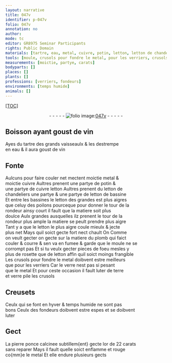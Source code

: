 ```yaml
---
layout: narrative
title: 047v
identifier: p-047v
folio: 047v
annotation: no
author:
mode: tc
editor: GR8975 Seminar Participants
rights: Public Domain
materials: [tartre, eau, metal, cuivre, potin, letton, letton de chandeliers, letton de bassine, plomb, rosette, verre, terre, verre pile, pierre ponce calcinee, or]
tools: [moule, crusols pour fondre le metal, pour les verriers, crusols, Creusets]
measurements: [moictie, partye, carats]
bodyparts: []
places: []
plants: []
professions: [verriers, fondeurs]
environments: [temps humide]
animals: []
---
```


<p><a href="{{site.url}}/{{base.url}}/diplomatic/">[TOC]</a></p><div class="folio" align="center">- - - - - <a href="http://gallica.bnf.fr/ark:/12148/btv1b10500001g/f100.image" target="_blank"><img src="https://cu-mkp.github.io/2017-workshop-edition/assets/photo-icon.png" alt="folio image: " style="display:inline-block; margin-bottom:-3px;"/>047v</a> - - - - - </div>  
  

## Boisson <span class="sn">ayant goust de vin</span>

 
Ayes du <span class="m">tartre</span> des grands vaisseaulx & les destrempe<br/> en <span class="m">eau</span> & il aura <span class="sn">goust de vin</span>
 
 
  

## Fonte

 
Aulcuns pour faire couler net mectent <span class="ms">moictie</span> <span class="m">metal</span> &<br/> <span class="ms">moictie</span> <span class="m">cuivre</span> Aultres prenent une <span class="ms">partye</span> de <span class="m">potin</span> &<br/> une <span class="ms">partye</span> de <span class="del"><span class="m">cuivre</span></span> <span class="m">letton</span> Aultres prenent du <span class="m">letton de<br/> chandeliers</span> une <span class="ms">partye</span> & une <span class="ms">partye</span> de <span class="m">letton de bassine</span><br/> Et entre les bassines le <span class="m">letton</span> des grandes est plus aigres<br/> que celuy des poilons pourceque pour donner le tour de la<br/> rondeur ainsy court il fault que la matiere soit plus<br/> doulce Aulx grandes ausquelles ilz prenent le tour de la<br/> rondeur plus ample la matiere se peult prendre plus aigre<br/> Tant y a que le <span class="m">letton</span> le plus aigre coule mieulx & jecte<br/> plus net Mays quil soict gecte fort <span class="del">nect</span> chault <span class="del">On</span> Comme<br/> on veult gecter on gecte sur la matiere du <span class="m">plomb</span> qui faict<br/> couler & courre & sen va en fumee & garde que le <span class="tl">moule</span> ne se<br/> corrompt pas Et si tu veulx gecter pieces de foeu mesles y<br/> plus de <span class="m">rosette</span> que de <span class="m">letton</span> affin quil soict moings frangible<br/> Les <span class="tl">crusols pour fondre le <span class="m">metal</span></span> doibvent estre meilleurs<br/> que <span class="tl">pour les <span class="pro">verriers</span></span> Car le <span class="m">verre</span> nest pas si pesant<br/> que le <span class="m">metal</span> Et pour ceste occasion il fault luter de <span class="m">terre</span><br/> et <span class="m">verre pile</span> les <span class="tl">crusols</span>
 
 
  

## <span class="tl">Creusets</span>

 
Ceulx qui se font <span class="tmp">en hyver</span> & <span class="env"><span class="tmp">temps humide</span></span> ne sont pas<br/> bons Ceulx des <span class="pro">fondeurs</span> doibvent estre espes et se doibvent<br/> luter
 
 
  

## Gect

 
La <span class="m">pierre ponce calcinee</span> subtillem{ent} gecte l<span class="m">or</span> de 22 <span class="ms">carats</span><br/> sans reparer Mays il fault quelle soict enflamme et rouge<br/> co{mm}e le <span class="m">metal</span> Et elle endure plusieurs gects
 
